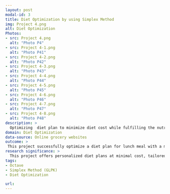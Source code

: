 ```yaml
---
layout: post
modal-id: 3
title: Diet Optimization by using Simplex Method
img: Project 4.png
alt: Diet Optimization
Photos:
- src: Project 4.png
  alt: "Photo P4"
- src: Project 4-1.png
  alt: "Photo P41"
- src: Project 4-2.png
  alt: "Photo P42"
- src: Project 4-3.png
  alt: "Photo P43"
- src: Project 4-4.png
  alt: "Photo P44"
- src: Project 4-5.png
  alt: "Photo P45"
- src: Project 4-6.png
  alt: "Photo P46"
- src: Project 4-7.png
  alt: "Photo P47"
- src: Project 4-8.png
  alt: "Photo P48"
description: >
  Optimizing  diet plan to minimize diet cost while fulfilling the nutrient requirement and diet constraints.
domain: Diet Optimization
data-source: Online grocery websites
outcome: >
 This project successfully optimize a diet plan for lunch meal with a minimal cost that fulfilling the group member preferences, diet constraints as well as nutritional requirements.
research significance: >
  This project offers personalized diet plans at minimal cost, tailored to individuals' preferences while meeting their nutritional needs effectively.
tags:
- Octave
- Simplex Method (GLPK)
- Diet Optimization

url: 
---
```


